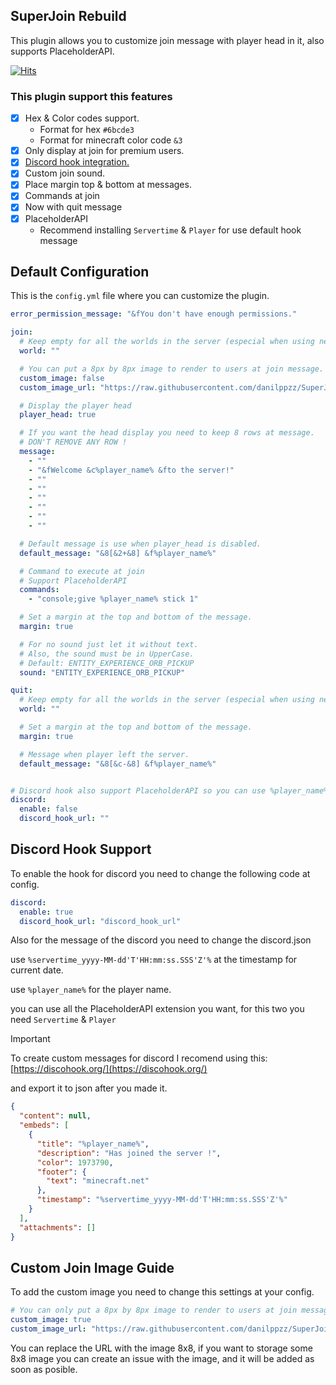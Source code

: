 ## SuperJoin Rebuild
This plugin allows you to customize join message with player head in it, also supports PlaceholderAPI.

[![Hits](https://hits.sh/github.com/danilppzz/SuperJoin-Rebuild-Spigot.svg)](https://hits.sh/github.com/danilppzz/SuperJoin-Rebuild-Spigot/)

### This plugin support this features
 - [x] Hex & Color codes support.
   - Format for hex `#6bcde3`
   - Format for minecraft color code `&3`
 - [x] Only display at join for premium users.
 - [x] [Discord hook integration.](#discord-hook-support)
 - [x] Custom join sound.
 - [x] Place margin top & bottom at messages.
 - [x] Commands at join
 - [x] Now with quit message 
 - [x] PlaceholderAPI 
   - Recommend installing `Servertime` & `Player` for use default hook message

## Default Configuration
This is the `config.yml` file where you can customize the plugin.
```yml
error_permission_message: "&fYou don't have enough permissions."

join:
  # Keep empty for all the worlds in the server (especial when using networks)
  world: ""

  # You can put a 8px by 8px image to render to users at join message.
  custom_image: false
  custom_image_url: "https://raw.githubusercontent.com/danilppzz/SuperJoin-Rebuild-Spigot/refs/heads/main/resources/5d28c579a4c0.png"

  # Display the player head
  player_head: true

  # If you want the head display you need to keep 8 rows at message.
  # DON'T REMOVE ANY ROW !
  message:
    - ""
    - "&fWelcome &c%player_name% &fto the server!"
    - ""
    - ""
    - ""
    - ""
    - ""
    - ""

  # Default message is use when player_head is disabled.
  default_message: "&8[&2+&8] &f%player_name%"

  # Command to execute at join
  # Support PlaceholderAPI
  commands:
    - "console;give %player_name% stick 1"

  # Set a margin at the top and bottom of the message.
  margin: true

  # For no sound just let it without text.
  # Also, the sound must be in UpperCase.
  # Default: ENTITY_EXPERIENCE_ORB_PICKUP
  sound: "ENTITY_EXPERIENCE_ORB_PICKUP"

quit:
  # Keep empty for all the worlds in the server (especial when using networks)
  world: ""

  # Set a margin at the top and bottom of the message.
  margin: true

  # Message when player left the server.
  default_message: "&8[&c-&8] &f%player_name%"


# Discord hook also support PlaceholderAPI so you can use %player_name% or other.
discord:
  enable: false
  discord_hook_url: ""
```

## Discord Hook Support
To enable the hook for discord you need to change the following code at config.
```yml
discord:
  enable: true
  discord_hook_url: "discord_hook_url"
```

Also for the message of the discord you need to change the discord.json

use `%servertime_yyyy-MM-dd'T'HH:mm:ss.SSS'Z'%` at the timestamp for current date.

use `%player_name%` for the player name.

you can use all the PlaceholderAPI extension you want, for this two you need `Servertime` & `Player`

> [!IMPORTANT]
> To create custom messages for discord I recomend using this: [https://discohook.org/](https://discohook.org/)
> 
> and export it to json after you made it.
```json
{
  "content": null,
  "embeds": [
    {
      "title": "%player_name%",
      "description": "Has joined the server !",
      "color": 1973790,
      "footer": {
        "text": "minecraft.net"
      },
      "timestamp": "%servertime_yyyy-MM-dd'T'HH:mm:ss.SSS'Z'%"
    }
  ],
  "attachments": []
}
```

## Custom Join Image Guide
To add the custom image you need to change this settings at your config.
```yml
# You can only put a 8px by 8px image to render to users at join message.
custom_image: true
custom_image_url: "https://raw.githubusercontent.com/danilppzz/SuperJoin-Rebuild-Spigot/refs/heads/main/resources/a21a250cb319.png"
```

You can replace the URL with the image 8x8, if you want to storage some 8x8 image you can create an issue with the image, and it will be added as soon as posible.
